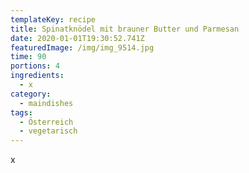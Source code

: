 ```yaml
---
templateKey: recipe
title: Spinatknödel mit brauner Butter und Parmesan
date: 2020-01-01T19:30:52.741Z
featuredImage: /img/img_9514.jpg
time: 90
portions: 4
ingredients:
  - x
category:
  - maindishes
tags:
  - Österreich
  - vegetarisch
---
```


x
